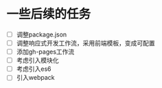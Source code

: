 # 一些后续的任务

- [ ] 调整package.json
- [ ] 调整响应式开发工作流，采用前端模板，变成可配置
- [ ] 添加gh-pages工作流
- [ ] 考虑引入模块化
- [ ] 考虑引入es6
- [ ] 引入webpack

